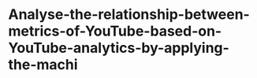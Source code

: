 # Analyse-the-relationship-between-metrics-of-YouTube-based-on-YouTube-analytics-by-applying-the-machi
